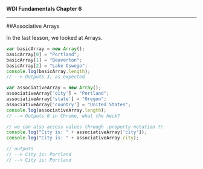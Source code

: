 **WDI Fundamentals Chapter 6**

---

##Associative Arrays

In the last lesson, we looked at Arrays.  

```js
var basicArray = new Array();
basicArray[0] = "Portland";
basicArray[1] = "Beaverton";
basicArray[2] = "Lake Oswego";
console.log(basicArray.length);
// --> Outputs 3, as expected

var associativeArray = new Array();
associativeArray['city'] = "Portland";
associativeArray['state'] = "Oregon";
associativeArray['country'] = "United States";
console.log(associativeArray.length);
// --> Outputs 0 in Chrome, what the heck?

// we can also access values through .property notation ?!
console.log("City is: " + associativeArray['city']);
console.log("City is: " + associativeArray.city); 

// outputs
// --> City is: Portland
// --> City is: Portland
```




